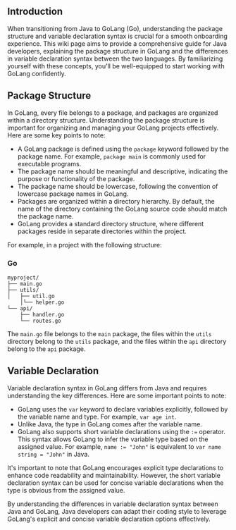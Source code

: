 ## Introduction

When transitioning from Java to GoLang (Go), understanding the package structure and variable declaration syntax is crucial for a smooth onboarding experience. This wiki page aims to provide a comprehensive guide for Java developers, explaining the package structure in GoLang and the differences in variable declaration syntax between the two languages. By familiarizing yourself with these concepts, you'll be well-equipped to start working with GoLang confidently.

## Package Structure

In GoLang, every file belongs to a package, and packages are organized within a directory structure. Understanding the package structure is important for organizing and managing your GoLang projects effectively. Here are some key points to note:

- A GoLang package is defined using the ```package``` keyword followed by the package name. For example, ```package main``` is commonly used for executable programs.
- The package name should be meaningful and descriptive, indicating the purpose or functionality of the package.
- The package name should be lowercase, following the convention of lowercase package names in GoLang.
- Packages are organized within a directory hierarchy. By default, the name of the directory containing the GoLang source code should match the package name.
- GoLang provides a standard directory structure, where different packages reside in separate directories within the project.

For example, in a project with the following structure:

### Go

    myproject/ 
    ├── main.go 
    ├── utils/ 
    │   ├── util.go 
        │└── helper.go 
    └── api/  
        ├── handler.go
        └── routes.go

The ```main.go``` file belongs to the ```main``` package, the files within the ```utils``` directory belong to the ```utils``` package, and the files within the ```api``` directory belong to the ```api``` package.

## Variable Declaration

Variable declaration syntax in GoLang differs from Java and requires understanding the key differences. Here are some important points to note:

- GoLang uses the ```var``` keyword to declare variables explicitly, followed by the variable name and type. For example, ```var age int```.
- Unlike Java, the type in GoLang comes after the variable name.
- GoLang also supports short variable declarations using the ```:=``` operator. This syntax allows GoLang to infer the variable type based on the assigned value. For example, ```name := "John"``` is equivalent to ```var name string = "John"``` in Java.

It's important to note that GoLang encourages explicit type declarations to enhance code readability and maintainability. However, the short variable declaration syntax can be used for concise variable declarations when the type is obvious from the assigned value.

By understanding the differences in variable declaration syntax between Java and GoLang, Java developers can adapt their coding style to leverage GoLang's explicit and concise variable declaration options effectively.